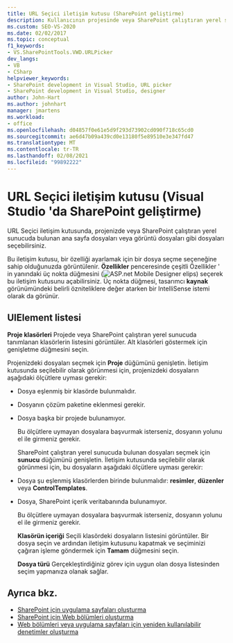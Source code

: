 ```yaml
---
title: URL Seçici iletişim kutusu (SharePoint geliştirme)
description: Kullanıcının projesinde veya SharePoint çalıştıran yerel sunucuda bulunan dosyaları seçmesini sağlayan URL Seçicisi iletişim kutusu hakkında bilgi edinin.
ms.custom: SEO-VS-2020
ms.date: 02/02/2017
ms.topic: conceptual
f1_keywords:
- VS.SharePointTools.VWD.URLPicker
dev_langs:
- VB
- CSharp
helpviewer_keywords:
- SharePoint development in Visual Studio, URL picker
- SharePoint development in Visual Studio, designer
author: John-Hart
ms.author: johnhart
manager: jmartens
ms.workload:
- office
ms.openlocfilehash: d04857f0e61e5d9f293d73902cd090f718c65cd0
ms.sourcegitcommit: ae6d47b09a439cd0e13180f5e89510e3e347fd47
ms.translationtype: MT
ms.contentlocale: tr-TR
ms.lasthandoff: 02/08/2021
ms.locfileid: "99892222"
---
```

# <a name="url-picker-dialog-box-sharepoint-development-in-visual-studio"></a>URL Seçici iletişim kutusu (Visual Studio 'da SharePoint geliştirme)
  URL Seçici iletişim kutusunda, projenizde veya SharePoint çalıştıran yerel sunucuda bulunan ana sayfa dosyaları veya görüntü dosyaları gibi dosyaları seçebilirsiniz.

 Bu iletişim kutusu, bir özelliği ayarlamak için bir dosya seçme seçeneğine sahip olduğunuzda görüntülenir. **Özellikler** penceresinde çeşitli Özellikler ' in yanındaki üç nokta düğmesini (![ASP.net Mobile Designer elips](../sharepoint/media/mwellipsis.gif "ASP.NET Mobile Designer elips")) seçerek bu iletişim kutusunu açabilirsiniz. Üç nokta düğmesi, tasarımcı **kaynak** görünümündeki belirli özniteliklere değer atarken bir IntelliSense istemi olarak da görünür.

## <a name="uielement-list"></a>UIElement listesi
 **Proje klasörleri** Projede veya SharePoint çalıştıran yerel sunucuda tanımlanan klasörlerin listesini görüntüler. Alt klasörleri göstermek için genişletme düğmesini seçin.

 Projenizdeki dosyaları seçmek için **Proje** düğümünü genişletin. İletişim kutusunda seçilebilir olarak görünmesi için, projenizdeki dosyaların aşağıdaki ölçütlere uyması gerekir:

- Dosya eşlenmiş bir klasörde bulunmalıdır.

- Dosyanın çözüm paketine eklenmesi gerekir.

- Dosya başka bir projede bulunamıyor.

  Bu ölçütlere uymayan dosyalara başvurmak isterseniz, dosyanın yolunu el ile girmeniz gerekir.

  SharePoint çalıştıran yerel sunucuda bulunan dosyaları seçmek için **sunucu** düğümünü genişletin. İletişim kutusunda seçilebilir olarak görünmesi için, bu dosyaların aşağıdaki ölçütlere uyması gerekir:

- Dosya şu eşlenmiş klasörlerden birinde bulunmalıdır: **resimler**, **düzenler** veya **ControlTemplates**.

- Dosya, SharePoint içerik veritabanında bulunamıyor.

  Bu ölçütlere uymayan dosyalara başvurmak isterseniz, dosyanın yolunu el ile girmeniz gerekir.

  **Klasörün içeriği** Seçili klasördeki dosyaların listesini görüntüler. Bir dosya seçin ve ardından iletişim kutusunu kapatmak ve seçiminizi çağıran işleme göndermek için **Tamam** düğmesini seçin.

  **Dosya türü** Gerçekleştirdiğiniz görev için uygun olan dosya listesinden seçim yapmanıza olanak sağlar.

## <a name="see-also"></a>Ayrıca bkz.
- [SharePoint için uygulama sayfaları oluşturma](../sharepoint/creating-application-pages-for-sharepoint.md)
- [SharePoint için Web bölümleri oluşturma](../sharepoint/creating-web-parts-for-sharepoint.md)
- [Web bölümleri veya uygulama sayfaları için yeniden kullanılabilir denetimler oluşturma](../sharepoint/creating-reusable-controls-for-web-parts-or-application-pages.md)
